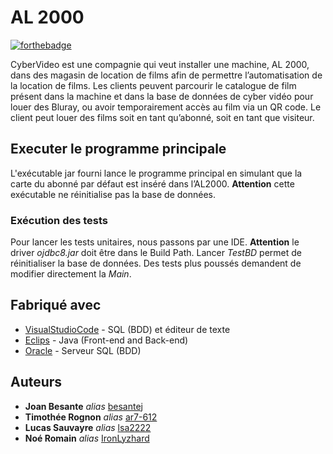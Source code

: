 # AL 2000


[![forthebadge](http://forthebadge.com/images/badges/built-with-love.svg)](http://forthebadge.com)  

CyberVideo est une compagnie qui veut installer une machine, AL 2000, dans
des magasin de location de films afin de permettre l’automatisation de la location de
films. Les clients peuvent parcourir le catalogue de film présent dans la machine et
dans la base de données de cyber vidéo pour louer des Bluray, ou avoir
temporairement accès au film via un QR code. Le client peut louer des films soit en
tant qu’abonné, soit en tant que visiteur.

## Executer le programme principale

L'exécutable jar fourni lance le programme principal en simulant que la carte du abonné par défaut est inséré dans l’AL2000. **Attention** cette exécutable ne réinitialise pas la base de données.

### Exécution des tests

Pour lancer les tests unitaires, nous passons par une IDE. **Attention** le driver *ojdbc8.jar* doit être dans le Build Path. Lancer *TestBD* permet de réinitialiser la base de données. Des tests plus poussés demandent de modifier directement la *Main*.

## Fabriqué avec

* [VisualStudioCode](https://code.visualstudio.com/) - SQL (BDD) et éditeur de texte
* [Eclips](https://www.eclipse.org/) - Java (Front-end and Back-end)
* [Oracle](https://www.oracle.com/fr/) - Serveur SQL (BDD)

## Auteurs
* **Joan Besante** _alias_ [besantej](https://github.com/besantej)
* **Timothée Rognon** _alias_ [ar7-612](https://github.com/ar7-612)
* **Lucas Sauvayre** _alias_ [lsa2222](https://github.com/Lsa2222)
* **Noé Romain** _alias_ [IronLyzhard](https://github.com/IronLyzhard)
